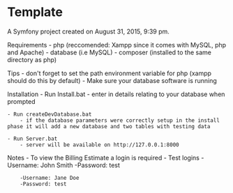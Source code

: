 Template
========

A Symfony project created on August 31, 2015, 9:39 pm.

Requirements
	- php (reccomended: Xampp since it comes with MySQL, php and Apache)
	- database (i.e MySQL)
	- composer (installed to the same directory as php)

Tips
	- don't forget to set the path environment variable for php (xampp should do this by default)
	- Make sure your database software is running
	
Installation
	- Run Install.bat 
		- enter in details relating to your database when prompted
		
	- Run createDevDatabase.bat 
		- if the database parameters were correctly setup in the install phase it will add a new database and two tables with testing data
	
	- Run Server.bat
		- server will be available on http://127.0.0.1:8000
		
Notes
	- To view the Billing Estimate a login is required
	- Test logins
		-Username: John Smith
		-Password: test
		
		-Username: Jane Doe
		-Password: test